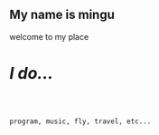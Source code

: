 ## My name is mingu

welcome to my place

# _I do..._

```markdown



program, music, fly, travel, etc...


```
